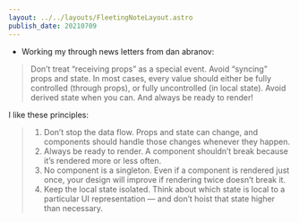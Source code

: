 ```yaml
---
layout: ../../layouts/FleetingNoteLayout.astro
publish_date: 20210709
---
```


- Working my through news letters from dan abranov:

> Don’t treat “receiving props” as a special event. Avoid “syncing” props and state. In most cases, every value should either be fully controlled (through props), or fully uncontrolled (in local state). Avoid derived state when you can. And always be ready to render!

I like these principles:

> 1. Don’t stop the data flow. Props and state can change, and components should handle those changes whenever they happen.
> 2. Always be ready to render. A component shouldn’t break because it’s rendered more or less often.
> 3. No component is a singleton. Even if a component is rendered just once, your design will improve if rendering twice doesn’t break it.
> 4. Keep the local state isolated. Think about which state is local to a particular UI representation — and don’t hoist that state higher than necessary.
